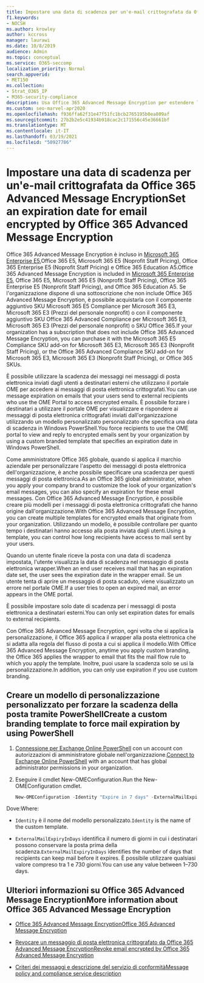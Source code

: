 ```yaml
---
title: Impostare una data di scadenza per un'e-mail crittografata da Office 365 Advanced Message Encryption
f1.keywords:
- NOCSH
ms.author: krowley
author: kccross
manager: laurawi
ms.date: 10/8/2019
audience: Admin
ms.topic: conceptual
ms.service: O365-seccomp
localization_priority: Normal
search.appverid:
- MET150
ms.collection:
- Strat_O365_IP
- M365-security-compliance
description: Usa Office 365 Advanced Message Encryption per estendere la sicurezza della posta elettronica impostando una data di scadenza per i messaggi di posta elettronica tramite un modello personalizzato personalizzato.
ms.custom: seo-marvel-apr2020
ms.openlocfilehash: f936ffa62f31e47f51fc1bcb2765195b0ea809af
ms.sourcegitcommit: 27b2b2e5c41934b918cac2c171556c45e36661bf
ms.translationtype: MT
ms.contentlocale: it-IT
ms.lasthandoff: 03/19/2021
ms.locfileid: "50927786"
---
```

# <a name="set-an-expiration-date-for-email-encrypted-by-office-365-advanced-message-encryption"></a><span data-ttu-id="20a4b-103">Impostare una data di scadenza per un'e-mail crittografata da Office 365 Advanced Message Encryption</span><span class="sxs-lookup"><span data-stu-id="20a4b-103">Set an expiration date for email encrypted by Office 365 Advanced Message Encryption</span></span>

<span data-ttu-id="20a4b-104">Office 365 Advanced Message Encryption è incluso in [Microsoft 365 Enterprise E5,](https://www.microsoft.com/microsoft-365/enterprise/home)Office 365 E5, Microsoft 365 E5 (Noprofit Staff Pricing), Office 365 Enterprise E5 (Noprofit Staff Pricing) e Office 365 Education A5.</span><span class="sxs-lookup"><span data-stu-id="20a4b-104">Office 365 Advanced Message Encryption is included in [Microsoft 365 Enterprise E5](https://www.microsoft.com/microsoft-365/enterprise/home), Office 365 E5, Microsoft 365 E5 (Nonprofit Staff Pricing), Office 365 Enterprise E5 (Nonprofit Staff Pricing), and Office 365 Education A5.</span></span> <span data-ttu-id="20a4b-105">Se l'organizzazione dispone di una sottoscrizione che non include Office 365 Advanced Message Encryption, è possibile acquistarla con il componente aggiuntivo SKU Microsoft 365 E5 Compliance per Microsoft 365 E3, Microsoft 365 E3 (Prezzi del personale nonprofit) o con il componente aggiuntivo SKU Office 365 Advanced Compliance per Microsoft 365 E3, Microsoft 365 E3 (Prezzi del personale nonprofit) o SKU Office 365.</span><span class="sxs-lookup"><span data-stu-id="20a4b-105">If your organization has a subscription that does not include Office 365 Advanced Message Encryption, you can purchase it with the Microsoft 365 E5 Compliance SKU add-on for Microsoft 365 E3, Microsoft 365 E3 (Nonprofit Staff Pricing), or the Office 365 Advanced Compliance SKU add-on for Microsoft 365 E3, Microsoft 365 E3 (Nonprofit Staff Pricing), or Office 365 SKUs.</span></span>

<span data-ttu-id="20a4b-106">È possibile utilizzare la scadenza dei messaggi nei messaggi di posta elettronica inviati dagli utenti a destinatari esterni che utilizzano il portale OME per accedere ai messaggi di posta elettronica crittografati.</span><span class="sxs-lookup"><span data-stu-id="20a4b-106">You can use message expiration on emails that your users send to external recipients who use the OME Portal to access encrypted emails.</span></span> <span data-ttu-id="20a4b-107">È possibile forzare i destinatari a utilizzare il portale OME per visualizzare e rispondere ai messaggi di posta elettronica crittografati inviati dall'organizzazione utilizzando un modello personalizzato personalizzato che specifica una data di scadenza in Windows PowerShell.</span><span class="sxs-lookup"><span data-stu-id="20a4b-107">You force recipients to use the OME portal to view and reply to encrypted emails sent by your organization by using a custom branded template that specifies an expiration date in Windows PowerShell.</span></span>

<span data-ttu-id="20a4b-108">Come amministratore Office 365 globale, quando si applica il marchio aziendale per personalizzare l'aspetto dei messaggi di posta elettronica dell'organizzazione, è anche possibile specificare una scadenza per questi messaggi di posta elettronica.</span><span class="sxs-lookup"><span data-stu-id="20a4b-108">As an Office 365 global administrator, when you apply your company brand to customize the look of your organization's email messages, you can also specify an expiration for these email messages.</span></span> <span data-ttu-id="20a4b-109">Con Office 365 Advanced Message Encryption, è possibile creare più modelli per i messaggi di posta elettronica crittografati che hanno origine dall'organizzazione.</span><span class="sxs-lookup"><span data-stu-id="20a4b-109">With Office 365 Advanced Message Encryption, you can create multiple templates for encrypted emails that originate from your organization.</span></span> <span data-ttu-id="20a4b-110">Utilizzando un modello, è possibile controllare per quanto tempo i destinatari hanno accesso alla posta inviata dagli utenti.</span><span class="sxs-lookup"><span data-stu-id="20a4b-110">Using a template, you can control how long recipients have access to mail sent by your users.</span></span>

<span data-ttu-id="20a4b-111">Quando un utente finale riceve la posta con una data di scadenza impostata, l'utente visualizza la data di scadenza nel messaggio di posta elettronica wrapper.</span><span class="sxs-lookup"><span data-stu-id="20a4b-111">When an end user receives mail that has an expiration date set, the user sees the expiration date in the wrapper email.</span></span> <span data-ttu-id="20a4b-112">Se un utente tenta di aprire un messaggio di posta scaduto, viene visualizzato un errore nel portale OME.</span><span class="sxs-lookup"><span data-stu-id="20a4b-112">If a user tries to open an expired mail, an error appears in the OME portal.</span></span>

<span data-ttu-id="20a4b-113">È possibile impostare solo date di scadenza per i messaggi di posta elettronica a destinatari esterni.</span><span class="sxs-lookup"><span data-stu-id="20a4b-113">You can only set expiration dates for emails to external recipients.</span></span>

<span data-ttu-id="20a4b-114">Con Office 365 Advanced Message Encryption, ogni volta che si applica la personalizzazione, il Office 365 applica il wrapper alla posta elettronica che si adatta alla regola del flusso di posta a cui si applica il modello.</span><span class="sxs-lookup"><span data-stu-id="20a4b-114">With Office 365 Advanced Message Encryption, anytime you apply custom branding, the Office 365 applies the wrapper to email that fits the mail flow rule to which you apply the template.</span></span> <span data-ttu-id="20a4b-115">Inoltre, puoi usare la scadenza solo se usi la personalizzazione.</span><span class="sxs-lookup"><span data-stu-id="20a4b-115">In addition, you can only use expiration if you use custom branding.</span></span>

## <a name="create-a-custom-branding-template-to-force-mail-expiration-by-using-powershell"></a><span data-ttu-id="20a4b-116">Creare un modello di personalizzazione personalizzato per forzare la scadenza della posta tramite PowerShell</span><span class="sxs-lookup"><span data-stu-id="20a4b-116">Create a custom branding template to force mail expiration by using PowerShell</span></span>

1. <span data-ttu-id="20a4b-117">[Connessione per Exchange Online PowerShell](/powershell/exchange/connect-to-exchange-online-powershell) con un account con autorizzazioni di amministratore globale nell'organizzazione.</span><span class="sxs-lookup"><span data-stu-id="20a4b-117">[Connect to Exchange Online PowerShell](/powershell/exchange/connect-to-exchange-online-powershell) with an account that has global administrator permissions in your organization.</span></span>

2. <span data-ttu-id="20a4b-118">Eseguire il cmdlet New-OMEConfiguration.</span><span class="sxs-lookup"><span data-stu-id="20a4b-118">Run the New-OMEConfiguration cmdlet.</span></span>

    ```powershell
    New-OMEConfiguration -Identity "Expire in 7 days" -ExternalMailExpiryInDays 7
    ```

<span data-ttu-id="20a4b-119">Dove:</span><span class="sxs-lookup"><span data-stu-id="20a4b-119">Where:</span></span>

- <span data-ttu-id="20a4b-120">`Identity` è il nome del modello personalizzato.</span><span class="sxs-lookup"><span data-stu-id="20a4b-120">`Identity` is the name of the custom template.</span></span>

- <span data-ttu-id="20a4b-121">`ExternalMailExpiryInDays` identifica il numero di giorni in cui i destinatari possono conservare la posta prima della scadenza.</span><span class="sxs-lookup"><span data-stu-id="20a4b-121">`ExternalMailExpiryInDays` identifies the number of days that recipients can keep mail before it expires.</span></span> <span data-ttu-id="20a4b-122">È possibile utilizzare qualsiasi valore compreso tra 1 e 730 giorni.</span><span class="sxs-lookup"><span data-stu-id="20a4b-122">You can use any value between 1–730 days.</span></span>

## <a name="more-information-about-office-365-advanced-message-encryption"></a><span data-ttu-id="20a4b-123">Ulteriori informazioni su Office 365 Advanced Message Encryption</span><span class="sxs-lookup"><span data-stu-id="20a4b-123">More information about Office 365 Advanced Message Encryption</span></span>

- [<span data-ttu-id="20a4b-124">Office 365 Advanced Message Encryption</span><span class="sxs-lookup"><span data-stu-id="20a4b-124">Office 365 Advanced Message Encryption</span></span>](ome-advanced-message-encryption.md)

- [<span data-ttu-id="20a4b-125">Revocare un messaggio di posta elettronica crittografato da Office 365 Advanced Message Encryption</span><span class="sxs-lookup"><span data-stu-id="20a4b-125">Revoke email encrypted by Office 365 Advanced Message Encryption</span></span>](revoke-ome-encrypted-mail.md)

- [<span data-ttu-id="20a4b-126">Criteri dei messaggi e descrizione del servizio di conformità</span><span class="sxs-lookup"><span data-stu-id="20a4b-126">Message policy and compliance service description</span></span>](/office365/servicedescriptions/exchange-online-service-description/message-policy-and-compliance)